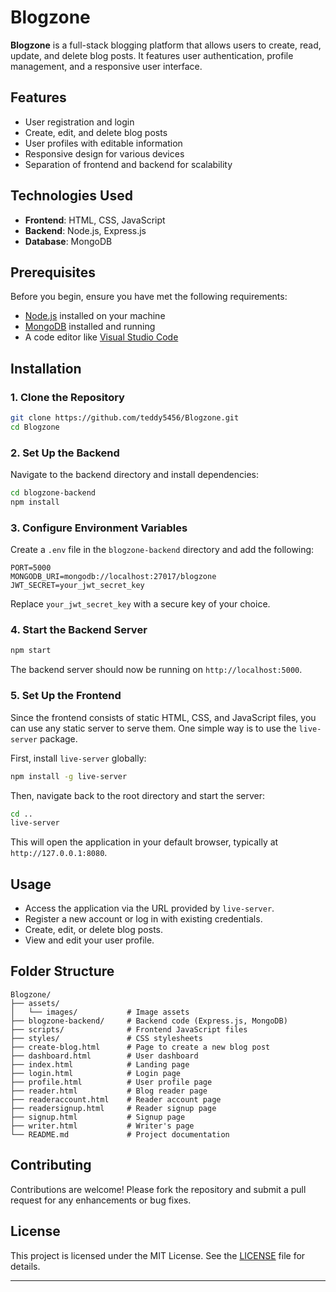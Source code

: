 # Blogzone

**Blogzone** is a full-stack blogging platform that allows users to create, read, update, and delete blog posts. It features user authentication, profile management, and a responsive user interface.

## Features

* User registration and login
* Create, edit, and delete blog posts
* User profiles with editable information
* Responsive design for various devices
* Separation of frontend and backend for scalability

## Technologies Used

* **Frontend**: HTML, CSS, JavaScript
* **Backend**: Node.js, Express.js
* **Database**: MongoDB

## Prerequisites

Before you begin, ensure you have met the following requirements:

* [Node.js](https://nodejs.org/) installed on your machine
* [MongoDB](https://www.mongodb.com/) installed and running
* A code editor like [Visual Studio Code](https://code.visualstudio.com/)

## Installation

### 1. Clone the Repository

```bash
git clone https://github.com/teddy5456/Blogzone.git
cd Blogzone
```



### 2. Set Up the Backend

Navigate to the backend directory and install dependencies:

```bash
cd blogzone-backend
npm install
```



### 3. Configure Environment Variables

Create a `.env` file in the `blogzone-backend` directory and add the following:

```env
PORT=5000
MONGODB_URI=mongodb://localhost:27017/blogzone
JWT_SECRET=your_jwt_secret_key
```



Replace `your_jwt_secret_key` with a secure key of your choice.

### 4. Start the Backend Server

```bash
npm start
```



The backend server should now be running on `http://localhost:5000`.

### 5. Set Up the Frontend

Since the frontend consists of static HTML, CSS, and JavaScript files, you can use any static server to serve them. One simple way is to use the `live-server` package.

First, install `live-server` globally:

```bash
npm install -g live-server
```



Then, navigate back to the root directory and start the server:

```bash
cd ..
live-server
```



This will open the application in your default browser, typically at `http://127.0.0.1:8080`.

## Usage

* Access the application via the URL provided by `live-server`.
* Register a new account or log in with existing credentials.
* Create, edit, or delete blog posts.
* View and edit your user profile.

## Folder Structure

```
Blogzone/
├── assets/
│   └── images/           # Image assets
├── blogzone-backend/     # Backend code (Express.js, MongoDB)
├── scripts/              # Frontend JavaScript files
├── styles/               # CSS stylesheets
├── create-blog.html      # Page to create a new blog post
├── dashboard.html        # User dashboard
├── index.html            # Landing page
├── login.html            # Login page
├── profile.html          # User profile page
├── reader.html           # Blog reader page
├── readeraccount.html    # Reader account page
├── readersignup.html     # Reader signup page
├── signup.html           # Signup page
├── writer.html           # Writer's page
└── README.md             # Project documentation
```



## Contributing

Contributions are welcome! Please fork the repository and submit a pull request for any enhancements or bug fixes.

## License

This project is licensed under the MIT License. See the [LICENSE](LICENSE) file for details.

---
